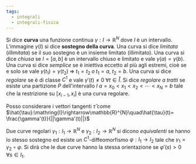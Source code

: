 ```yaml
---
tags:
  - integrali
  - integrali-fisica
---
```

Si dice **curva** una funzione continua $γ : I → \mathbb{R}^N$ dove $I$ è un intervallo. L’immagine $γ(I)$ si dice **sostegno della curva**.
Una curva si dice *limitata* (*illimitata*) se il suo sostegno è un insieme limitato (illimitato).
Una curva si dice *chiusa* se $I = [a,b]$ è un intervallo chiuso e limitato e vale $\gamma(a) = \gamma(b)$.
Una curva si dice *semplice* se è iniettiva eccetto al più agli estremi, cioè se e solo se vale $\gamma(t_1)=\gamma(t_2)\;\Rightarrow\;t_1=t_2\;o\;t_1=a,\;t_2=b$.
Una curva si dice *regolare* se è di classe $C^1$ e vale $\gamma'(t)\neq0\;\forall t\in \mathring{I}$. Si dice *regolare a tratti* se esiste una partizione $P$ dell'intervallo $I$ 
$a=x_0<x_1<x_2<\cdots<x_N=b$
tale che la restrizione su $[x_{i-1},x_i]$ è una curva regolare.

Posso considerare i vettori tangenti $\hat{\tau}$ come
$\hat{\tau}:\mathring{I}\rightarrow\mathbb{R}^{N}\quad\hat{\tau}(t)= \frac{\gamma'(t)}{||\gamma'(t)||}$

Due curve regolari $\gamma_1:I_1\rightarrow\mathbb{R}^N$ e $\gamma_2:I_2\rightarrow\mathbb{R}^N$ si dicono *equivalenti* se hanno lo stesso sostegno ed esiste un $C^1$-diffeomorfismo $\varphi:I_1\rightarrow I_2$ tale che $\gamma_1=\gamma_2\circ\varphi$. Si dirà che le due curve hanno la stessa orientazione se $\varphi'(s)>0\;\forall s\in I_1$.